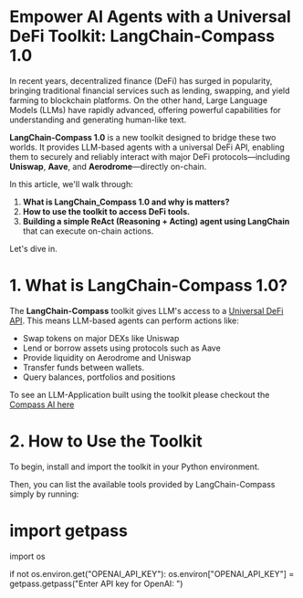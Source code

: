 # Empower AI Agents with a Universal DeFi Toolkit: LangChain-Compass 1.0

In recent years, decentralized finance (DeFi) has surged in popularity, bringing traditional financial services such as lending, swapping, and yield farming to blockchain platforms. On the other hand, Large Language Models (LLMs) have rapidly advanced, offering powerful capabilities for understanding and generating human-like text.

**LangChain-Compass 1.0** is a new toolkit designed to bridge these two worlds. It provides LLM-based agents with a universal DeFi API, enabling them to securely and reliably interact with major DeFi protocols—including **Uniswap**, **Aave**, and **Aerodrome**—directly on-chain.

In this article, we'll walk through:

1. **What is LangChain_Compass 1.0 and why is matters?**
2. **How to use the toolkit to access DeFi tools.**
3. **Building a simple ReAct (Reasoning + Acting) agent using LangChain** that can execute on-chain actions.

Let's dive in.

# 1. What is LangChain-Compass 1.0? 
The **LangChain-Compass** toolkit gives LLM's access to a [Universal DeFi API](https://docs.compasslabs.ai/documentation/getting-started). This means LLM-based agents can perform actions like:

- Swap tokens on major DEXs like Uniswap
- Lend or borrow assets using protocols such as Aave
- Provide liquidity on Aerodrome and Uniswap
- Transfer funds between wallets.
- Query balances, portfolios and positions

To see an LLM-Application built using the toolkit please checkout the [Compass AI here](https://gpt.compasslabs.ai/)

# 2. How to Use the Toolkit

To begin, install and import the toolkit in your Python environment.

Then, you can list the available tools provided by LangChain-Compass simply by running:





# import getpass
import os

if not os.environ.get("OPENAI_API_KEY"):
  os.environ["OPENAI_API_KEY"] = getpass.getpass("Enter API key for OpenAI: ")
